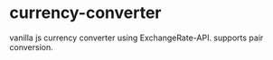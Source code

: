 # currency-converter

vanilla js currency converter using ExchangeRate-API.
supports pair conversion.
